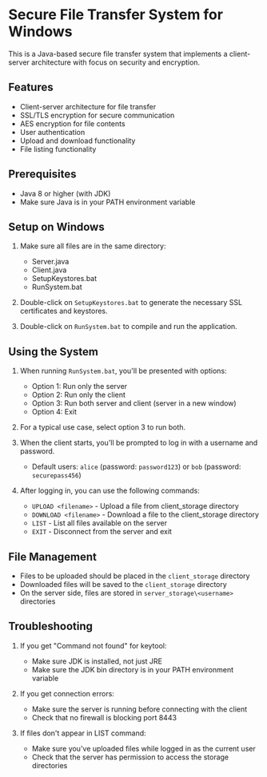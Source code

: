 # Secure File Transfer System for Windows

This is a Java-based secure file transfer system that implements a client-server architecture with focus on security and encryption.

## Features

- Client-server architecture for file transfer
- SSL/TLS encryption for secure communication
- AES encryption for file contents
- User authentication
- Upload and download functionality
- File listing functionality

## Prerequisites

- Java 8 or higher (with JDK)
- Make sure Java is in your PATH environment variable

## Setup on Windows

1. Make sure all files are in the same directory:
   - Server.java
   - Client.java
   - SetupKeystores.bat
   - RunSystem.bat

2. Double-click on `SetupKeystores.bat` to generate the necessary SSL certificates and keystores.

3. Double-click on `RunSystem.bat` to compile and run the application.

## Using the System

1. When running `RunSystem.bat`, you'll be presented with options:
   - Option 1: Run only the server
   - Option 2: Run only the client
   - Option 3: Run both server and client (server in a new window)
   - Option 4: Exit

2. For a typical use case, select option 3 to run both.

3. When the client starts, you'll be prompted to log in with a username and password.
   - Default users: `alice` (password: `password123`) or `bob` (password: `securepass456`)

4. After logging in, you can use the following commands:
   - `UPLOAD <filename>` - Upload a file from client_storage directory
   - `DOWNLOAD <filename>` - Download a file to the client_storage directory
   - `LIST` - List all files available on the server
   - `EXIT` - Disconnect from the server and exit

## File Management

- Files to be uploaded should be placed in the `client_storage` directory
- Downloaded files will be saved to the `client_storage` directory
- On the server side, files are stored in `server_storage\<username>` directories

## Troubleshooting

1. If you get "Command not found" for keytool:
   - Make sure JDK is installed, not just JRE
   - Make sure the JDK bin directory is in your PATH environment variable

2. If you get connection errors:
   - Make sure the server is running before connecting with the client
   - Check that no firewall is blocking port 8443

3. If files don't appear in LIST command:
   - Make sure you've uploaded files while logged in as the current user
   - Check that the server has permission to access the storage directories
